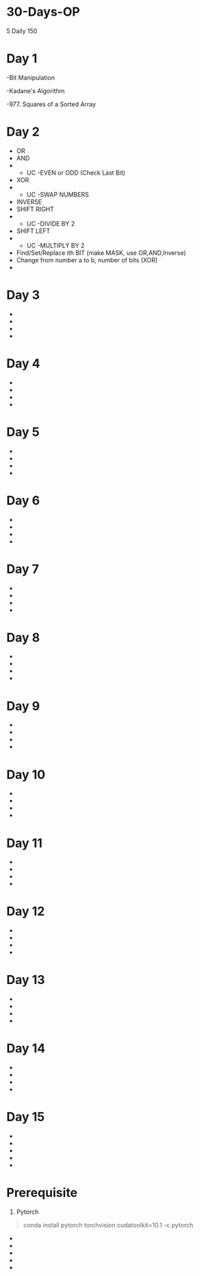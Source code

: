 # 30-Days-OP
5 Daily 150

# Day 1

-Bit Manipulation

-Kadane's Algorithm

-977. Squares of a Sorted Array

# Day 2

- OR 
- AND 
- - UC -EVEN or ODD (Check Last Bit)
- XOR 
- - UC -SWAP NUMBERS
- INVERSE 
- SHIFT RIGHT 
- - UC -DIVIDE BY 2
- SHIFT LEFT
- - UC -MULTIPLY BY 2
- Find/Set/Replace ith BIT (make MASK, use OR,AND,Inverse)
- Change from number a to b, number of bits (XOR)
-

# Day 3

-

-

-

-
# Day 4

-

-

-

-
# Day 5

-

-

-

-
# Day 6

-

-

-

-
# Day 7

-

-

-

-
# Day 8

-

-

-

-
# Day 9

-

-

-

-
# Day 10

-

-

-

-
# Day 11

-

-

-

-
# Day 12

-

-

-

-
# Day 13

-

-

-

-
# Day 14

-

-

-

-
# Day 15

-

-

-

-

-


# Prerequisite 

1. Pytorch 

> conda install pytorch torchvision cudatoolkit=10.1 -c pytorch

-

-

-

-

-



